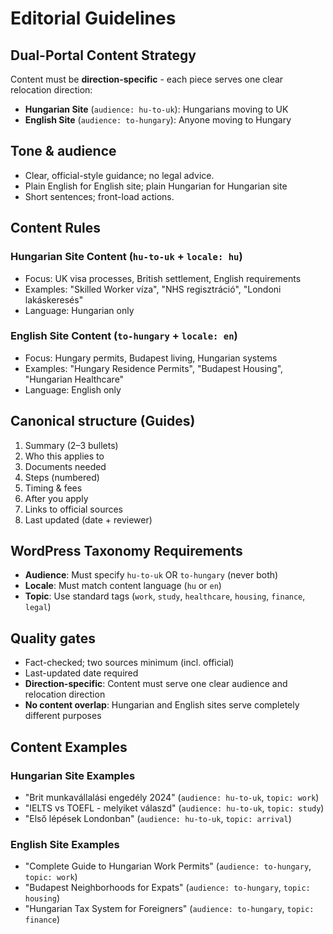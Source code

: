 # Editorial Guidelines

## Dual-Portal Content Strategy
Content must be **direction-specific** - each piece serves one clear relocation direction:
- **Hungarian Site** (`audience: hu-to-uk`): Hungarians moving to UK
- **English Site** (`audience: to-hungary`): Anyone moving to Hungary

## Tone & audience
- Clear, official-style guidance; no legal advice.
- Plain English for English site; plain Hungarian for Hungarian site
- Short sentences; front-load actions.

## Content Rules
### Hungarian Site Content (`hu-to-uk` + `locale: hu`)
- Focus: UK visa processes, British settlement, English requirements
- Examples: "Skilled Worker víza", "NHS regisztráció", "Londoni lakáskeresés"
- Language: Hungarian only

### English Site Content (`to-hungary` + `locale: en`)  
- Focus: Hungary permits, Budapest living, Hungarian systems
- Examples: "Hungary Residence Permits", "Budapest Housing", "Hungarian Healthcare"
- Language: English only

## Canonical structure (Guides)
1. Summary (2–3 bullets)
2. Who this applies to
3. Documents needed
4. Steps (numbered)
5. Timing & fees
6. After you apply
7. Links to official sources
8. Last updated (date + reviewer)

## WordPress Taxonomy Requirements
- **Audience**: Must specify `hu-to-uk` OR `to-hungary` (never both)
- **Locale**: Must match content language (`hu` or `en`)
- **Topic**: Use standard tags (`work`, `study`, `healthcare`, `housing`, `finance`, `legal`)

## Quality gates
- Fact-checked; two sources minimum (incl. official)
- Last-updated date required
- **Direction-specific**: Content must serve one clear audience and relocation direction
- **No content overlap**: Hungarian and English sites serve completely different purposes

## Content Examples

### Hungarian Site Examples
- "Brit munkavállalási engedély 2024" (`audience: hu-to-uk`, `topic: work`)
- "IELTS vs TOEFL - melyiket válaszd" (`audience: hu-to-uk`, `topic: study`)
- "Első lépések Londonban" (`audience: hu-to-uk`, `topic: arrival`)

### English Site Examples  
- "Complete Guide to Hungarian Work Permits" (`audience: to-hungary`, `topic: work`)
- "Budapest Neighborhoods for Expats" (`audience: to-hungary`, `topic: housing`)
- "Hungarian Tax System for Foreigners" (`audience: to-hungary`, `topic: finance`)